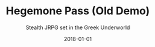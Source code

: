 ---
title: Hegemone Pass (Old Demo)
subtitle: Stealth JRPG set in the Greek Underworld
date: 2018-01-01
time: 00:00
type: games
content: |
  Hegemone Pass is a Stealth JRPG set in the Greek Underworld, where you play as Persephone, trying to retrieve her throne from Demeter. This is an old demo version of the game.

  [Play Now](https://meringue-rouge.itch.io/hegemone-pass-demo)
---